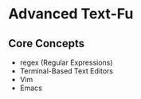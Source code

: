 # Advanced Text-Fu

## Core Concepts

- regex (Regular Expressions)
- Terminal-Based Text Editors
- Vim
- Emacs
